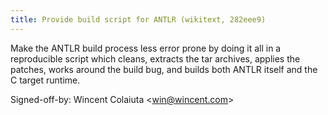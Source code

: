 ```yaml
---
title: Provide build script for ANTLR (wikitext, 282eee9)
---
```


Make the ANTLR build process less error prone by doing it all in a reproducible script which cleans, extracts the tar archives, applies the patches, works around the build bug, and builds both ANTLR itself and the C target runtime.

Signed-off-by: Wincent Colaiuta &lt;win@wincent.com&gt;

